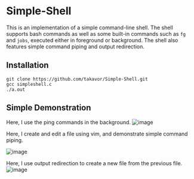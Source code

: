 # Simple-Shell

This is an implementation of a simple command-line shell. The shell supports bash commands as well as some built-in commands such as `fg` and `jobs`, executed either in foreground or background. The shell also features simple command piping and output redirection.

## Installation
```linux
git clone https://github.com/takavor/Simple-Shell.git
gcc simpleshell.c
./a.out
```
## Simple Demonstration
Here, I use the ping commands in the background.
![image](https://user-images.githubusercontent.com/47959146/148695390-b5ae2bb8-d88a-420a-8b88-e041f8f7317c.png)

Here, I create and edit a file using vim, and demonstrate simple command piping.

![image](https://user-images.githubusercontent.com/47959146/148694828-dbbaafe6-a354-4e7c-a713-56d2a4aec7aa.png)

Here, I use output redirection to create a new file from the previous file.
![image](https://user-images.githubusercontent.com/47959146/148695450-0450f324-095f-4854-b516-edb19d8c75de.png)











